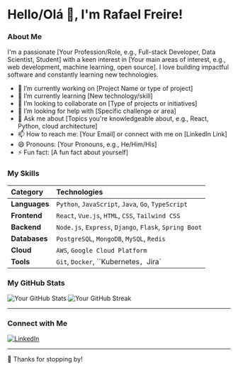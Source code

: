 # Hello/Olá 👋, I'm Rafael Freire!

### About Me

I'm a passionate [Your Profession/Role, e.g., Full-stack Developer, Data Scientist, Student] with a keen interest in [Your main areas of interest, e.g., web development, machine learning, open source]. I love building impactful software and constantly learning new technologies.

- 🔭 I’m currently working on [Project Name or type of project]
- 🌱 I’m currently learning [New technology/skill]
- 👯 I’m looking to collaborate on [Type of projects or initiatives]
- 🤔 I’m looking for help with [Specific challenge or area]
- 💬 Ask me about [Topics you're knowledgeable about, e.g., React, Python, cloud architecture]
- 📫 How to reach me: [Your Email] or connect with me on [LinkedIn Link]
- 😄 Pronouns: [Your Pronouns, e.g., He/Him/His]
- ⚡ Fun fact: [A fun fact about yourself]

### My Skills

| Category    | Technologies                                        |
| :---------- | :-------------------------------------------------- |
| **Languages** | `Python`, `JavaScript`, `Java`, `Go`, `TypeScript` |
| **Frontend** | `React`, `Vue.js`, `HTML`, `CSS`, `Tailwind CSS`   |
| **Backend** | `Node.js`, `Express`, `Django`, `Flask`, `Spring Boot`|
| **Databases**| `PostgreSQL`, `MongoDB`, `MySQL`, `Redis`          |
| **Cloud** | `AWS`, `Google Cloud Platform`                     |
| **Tools** | `Git`, `Docker`, ``Kubernetes`, `Jira`              |



### My GitHub Stats

![Your GitHub Stats](https://github-readme-stats.vercel.app/api?username=nemofromdreamland&show_icons=true&theme=radical)
![Your GitHub Streak](https://github-readme-streak-stats.herokuapp.com/?user=nemofromdreamland&theme=radical)

---

### Connect with Me

[![LinkedIn](https://img.shields.io/badge/LinkedIn-0077B5?style=for-the-badge&logo=linkedin&logoColor=white)]([www.linkedin.com/in/rafael-freire-7395b314b](https://www.linkedin.com/in/rafael-freire-7395b314b/))


---

👋 Thanks for stopping by!
